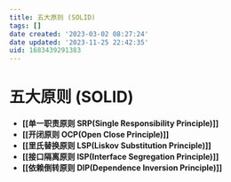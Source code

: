```yaml
---
title: 五大原则 (SOLID)
tags: []
date created: '2023-03-02 08:27:24'
date updated: '2023-11-25 22:42:35'
uid: 1683439291383
---
```


# 五大原则 (SOLID)

- **[[单一职责原则 SRP(Single Responsibility Principle)]]**
- **[[开闭原则 OCP(Open Close Principle)]]**
- **[[里氏替换原则 LSP(Liskov Substitution Principle)]]**
- **[[接口隔离原则 ISP(Interface Segregation Principle)]]**
- **[[依赖倒转原则 DIP(Dependence Inversion Principle)]]**
